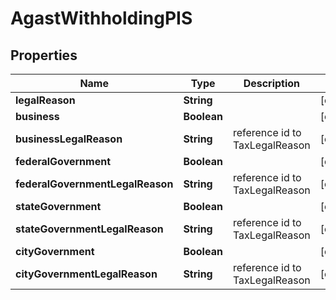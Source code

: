 
# AgastWithholdingPIS

## Properties
Name | Type | Description | Notes
------------ | ------------- | ------------- | -------------
**legalReason** | **String** |  |  [optional]
**business** | **Boolean** |  |  [optional]
**businessLegalReason** | **String** | reference id to TaxLegalReason |  [optional]
**federalGovernment** | **Boolean** |  |  [optional]
**federalGovernmentLegalReason** | **String** | reference id to TaxLegalReason |  [optional]
**stateGovernment** | **Boolean** |  |  [optional]
**stateGovernmentLegalReason** | **String** | reference id to TaxLegalReason |  [optional]
**cityGovernment** | **Boolean** |  |  [optional]
**cityGovernmentLegalReason** | **String** | reference id to TaxLegalReason |  [optional]



